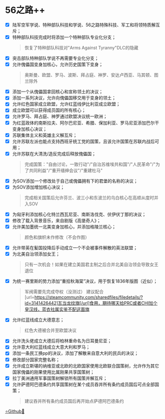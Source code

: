 # 56之路++

- [x] 陆军空军学说、特种部队科技和学说、56之路特殊科技、军工和将领特质解互斥；
- [x] 特种部队科技完成时将添加一个特种部队专业化分支；
	> 恢复了特种部队科技对"Arms Against Tyranny"DLC的隐藏
- [x] 突击部队特种部队学说不再需要专业化分支；
- [x] 允许傀儡国变身加核心，允许历史国策下变身；
	> 奥斯曼、欧盟、罗马、波斯、拜占庭、神罗、安达卢西亚、马其顿、图兰除外
- [x] 添加一个从傀儡国拿回核心和宣称领土的决议；
- [x] 添加一系列决议，允许向傀儡国移交用于变身的领土；
- [x] 允许红色国家成立欧盟，允许红蓝线伊比利亚成立欧盟；
- [x] 成立欧盟可以获得成员国的所有核心；
- [x] 允许罗马、拜占庭、神罗通过欧盟决议统一欧洲；
- [x] 为红蓝政体的南斯拉夫、阿尔巴尼亚、希腊、保加利亚、罗马尼亚添加巴尔干变身加核心决议；
- [x] 苏联集体主义和英雄主义解互斥；
- [x] 允许苏联左派也能点支持西班牙统工党的国策，且该允许国策在苏联内战后可用；
- [x] 允许苏联在大清洗/造反完成后释放傀儡国；
	> 完成国策："自由讨论，一致行动"/"自治苏维埃共和国"/"人民革命"/"为了共同利益"/"重开缙绅会议"/"重建杜马"
- [x] 为SOV添加一个修改处于自己或傀儡拥有下的君堡的名称的决议；
- [x] 为SOV添加增加核心决议；
	> 完成相关国策后允许芬兰、波三小和东波兰的乌白核心在高顺从度时并入SOV
- [x] 为匈牙利添加核心化特兰西瓦尼亚、南斯洛伐克、伏伊伏丁那的决议；
- [x] 修改了载入背景音乐，来自剧版《高堡奇人》；
- [x] 允许美加墨统一北美变身加核心，并添加格陵兰核心；
	> 颜色和旗帜未作修改（不会作图）
- [x] 允许带英在髪国投降后手动成立一个不会被事件解散的英法联盟；
- [x] 为北美自治领添加女王；
	> 只有一次机会！如果在建立美国君主制之后合并北美自治领会导致女王退位
- [x] 为统一赛里斯的势力添加“重拾秋海棠”决议，用于恢复1836年版图（近似）；
	> 军阀需要先完成夺权（没测过）
	> 建议配合[url=https://steamcommunity.com/sharedfiles/filedetails/?id=3141426442]瓦当龙纹旗[/url]食用，期待哪天给PRC或者CHI加个皇汉线，蓝衣社属实鉴不配这面旗
- [x] 允许红蓝线成立大德意志； 
	> 红色大德被合并至欧盟决议
- [x] 允许洗头佬成立大德后将柏林重命名为日耳曼尼亚；
- [x] 允许意大利红蓝线成立大意大利和罗马；
- [x] 添加一条民工换pp的决议，添加了解散来自意大利的民兵的决议；
- [x] 修改部分国家完整名称；
- [x] 允许成立斯堪的纳维亚或北欧的北欧国家使用北欧联合国策树，允许作为其它国家傀儡的刚果使用比属刚果共享国策树；
- [x] 拉丁美洲通用军事国策树解锁所有国策并解互斥；
- [x] 允许萨德阿巴德条约共享国策树在某个成员吞并所有条约成员国后可点全部国策；
	> 建议吞并所有条约成员国后再开始点萨德阿巴德条约

[⭐Github🌟](https://github.com/Diadormu/r56_plus)